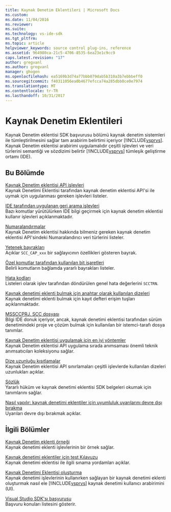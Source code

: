 ```yaml
---
title: Kaynak Denetim Eklentileri | Microsoft Docs
ms.custom: 
ms.date: 11/04/2016
ms.reviewer: 
ms.suite: 
ms.technology: vs-ide-sdk
ms.tgt_pltfrm: 
ms.topic: article
helpviewer_keywords: source control plug-ins, reference
ms.assetid: 964980ca-21c5-4706-8535-6ea23e1c9cc9
caps.latest.revision: "17"
author: gregvanl
ms.author: gregvanl
manager: ghogen
ms.openlocfilehash: ea5169b3d74a77bbb079dab5b310a3b7ebbbeff0
ms.sourcegitcommit: f40311056ea0b4677efcca74a285dbb0ce0e7974
ms.translationtype: MT
ms.contentlocale: tr-TR
ms.lasthandoff: 10/31/2017
---
```

# <a name="source-control-plug-ins"></a>Kaynak Denetim Eklentileri
Kaynak Denetim eklentisi SDK başvurusu bölümü kaynak denetim sistemleri ile tümleştirilmesini sağlar tam arabirim belirtimi içeriyor [!INCLUDE[vsprvs](../code-quality/includes/vsprvs_md.md)]. Kaynak Denetim eklentisi arabirimi uygulamalıdır çeşitli işlevleri ve veri türlerini semantiği ve sözdizimi belirtir [!INCLUDE[vsprvs](../code-quality/includes/vsprvs_md.md)] tümleşik geliştirme ortamı (IDE).  
  
## <a name="in-this-section"></a>Bu Bölümde  
 [Kaynak Denetim eklentisi API işlevleri](../extensibility/source-control-plug-in-api-functions.md)  
 Kaynak Denetimi Eklentisi tarafından kaynak denetim eklentisi API'si ile uymak için uygulanması gereken işlevleri listeler.  
  
 [IDE tarafından uygulanan geri arama işlevleri](../extensibility/callback-functions-implemented-by-the-ide.md)  
 Bazı komutlar yürütülürken IDE bilgi geçirmek için kaynak denetim eklentisi kullanır işlevleri açıklanmaktadır.  
  
 [Numaralandırmalar](../extensibility/enumerators.md)  
 Kaynak Denetim eklentisi hakkında bilmeniz gereken kaynak denetim eklentisi API'sindeki Numaralandırıcı veri türlerini listeler.  
  
 [Yetenek bayrakları](../extensibility/capability-flags.md)  
 Açıklar `SCC_CAP_xxx` bir sağlayıcının özellikleri gösteren bayrak.  
  
 [Özel komutlar tarafından kullanılan bit işaretleri](../extensibility/bitflags-used-by-specific-commands.md)  
 Belirli komutların bağlamda yararlı bayrakları listeler.  
  
 [Hata kodları](../extensibility/error-codes.md)  
 Listeleri olarak işlev tarafından döndürülen genel hata değerlerini `SCCTRN`.  
  
 [Kaynak denetimi eklenti bulmak için anahtar olarak kullanılan dizeleri](../extensibility/strings-used-as-keys-for-finding-a-source-control-plug-in.md)  
 Kaynak denetimi eklenti bulmak için kayıt defteri erişim tuşları açıklanmaktadır.  
  
 [MSSCCPRJ. SCC dosyası](../extensibility/mssccprj-scc-file.md)  
 Bilgi IDE donuk içeriyor, ancak, kaynak denetimi eklentisi tarafından sürüm denetimindeki proje ve çözüm bulmak için kullanılan bir istemci-tarafı dosya tanımlar.  
  
 [Kaynak Denetim eklentisi uygulamak için en iyi yöntemler](../extensibility/best-practices-for-implementing-a-source-control-plug-in.md)  
 Kaynak Denetim eklentisi API uygulama sırada anımsaması önemli teknik anımsatıcıları koleksiyonu sağlar.  
  
 [Dize uzunluğu kısıtlamalar](../extensibility/restrictions-on-string-lengths.md)  
 Kaynak Denetim eklentisi API sınırlamaları çeşitli işlevlerde kullanılan dizeleri uzunlukları açıklar.  
  
 [Sözlük](../extensibility/source-control-plug-in-glossary.md)  
 Yararlı hüküm ve kaynak denetimi eklentisi SDK belgeleri okumak için tanımlarını sağlar.  
  
 [Nasıl yapılır: kaynak denetimi eklentiler için uyumluluk uyarılarını devre dışı bırakma](../extensibility/how-to-turn-off-compatibility-warnings-for-source-control-plug-ins.md)  
 Uyarıları devre dışı bırakmak açıklar.  
  
## <a name="related-sections"></a>İlgili Bölümler  
 [Kaynak Denetim eklenti örneği](http://msdn.microsoft.com/en-us/61de7d2b-71db-451e-8e3e-d41b11c7a4ca)  
 Kaynak denetimi eklenti işlevlerinin bir örnek sağlar.  
  
 [Kaynak denetimi eklentiler için test Kılavuzu](../extensibility/internals/test-guide-for-source-control-plug-ins.md)  
 Kaynak denetimi eklentisi ile ilgili sınama yordamları açıklar.  
  
 [Kaynak Denetimi Eklentisi oluşturma](../extensibility/internals/creating-a-source-control-plug-in.md)  
 Kaynak denetimi işlevlerinin kullanırken sağlayan bir kaynak denetimi eklenti oluşturmak nasıl ele [!INCLUDE[vsprvs](../code-quality/includes/vsprvs_md.md)] kaynak denetimi kullanıcı arabirimini (UI).  
  
 [Visual Studio SDK'sı başvurusu](../extensibility/visual-studio-sdk-reference.md)  
 Başvuru konuları listesini gösterir.